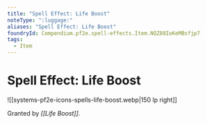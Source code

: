 ```yaml
---
title: "Spell Effect: Life Boost"
noteType: ":luggage:"
aliases: "Spell Effect: Life Boost"
foundryId: Compendium.pf2e.spell-effects.Item.NQZ88IoKeMBsfjp7
tags:
  - Item
---
```


# Spell Effect: Life Boost
![[systems-pf2e-icons-spells-life-boost.webp|150 lp right]]

Granted by _[[Life Boost]]_.
